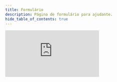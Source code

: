 ```yaml
---
title: Formulário
description: Página de formulário para ajudante.
hide_table_of_contents: true
---
```

<div class="form">
<iframe src="https://docs.google.com/forms/d/e/1FAIpQLSf5ywwjFy8IAnpzV5VfosipLG-8yLdkAP-Dr1-G8xSegr1Y7w/viewform?embedded=true" frameborder="0" marginheight="0" marginwidth="0">Carregando…</iframe>
</div>